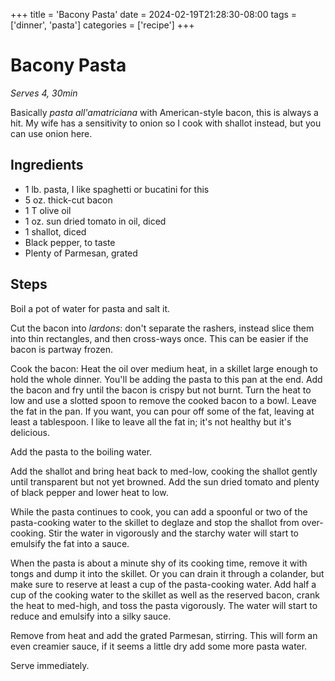 +++
title = 'Bacony Pasta'
date = 2024-02-19T21:28:30-08:00
tags = ['dinner', 'pasta']
categories = ['recipe']
+++

# Bacony Pasta

*Serves 4, 30min*

Basically *pasta all'amatriciana* with American-style bacon, this is always a hit. My wife has a sensitivity to onion
so I cook with shallot instead, but you can use onion here.

## Ingredients

* 1 lb. pasta, I like spaghetti or bucatini for this
* 5 oz. thick-cut bacon
* 1 T olive oil
* 1 oz. sun dried tomato in oil, diced
* 1 shallot, diced
* Black pepper, to taste
* Plenty of Parmesan, grated

## Steps

Boil a pot of water for pasta and salt it.

Cut the bacon into *lardons*: don't separate the rashers, instead slice them into thin rectangles, and then cross-ways
once.  This can be easier if the bacon is partway frozen.

Cook the bacon: Heat the oil over medium heat, in a skillet large enough to hold the whole dinner. You'll be adding the
pasta to this pan at the end.  Add the bacon and fry until the bacon is crispy but not burnt.  Turn the heat to low and
use a slotted spoon to remove the cooked bacon to a bowl.  Leave the fat in the pan.  If you want, you can pour off some
of the fat, leaving at least a tablespoon.  I like to leave all the fat in; it's not healthy but it's delicious.

Add the pasta to the boiling water.

Add the shallot and bring heat back to med-low, cooking the shallot gently until transparent but not yet browned.  Add
the sun dried tomato and plenty of black pepper and lower heat to low.

While the pasta continues to cook, you can add a spoonful or two of the pasta-cooking water to the skillet to deglaze
and stop the shallot from over-cooking.  Stir the water in vigorously and the starchy water will start to emulsify the
fat into a sauce.

When the pasta is about a minute shy of its cooking time, remove it with tongs and dump it into the skillet.  Or you can
drain it through a colander, but make sure to reserve at least a cup of the pasta-cooking water.  Add half a cup
of the cooking water to the skillet as well as the reserved bacon, crank the heat to med-high, and toss the pasta
vigorously.  The water will start to reduce and emulsify into a silky sauce.

Remove from heat and add the grated Parmesan, stirring.  This will form an even creamier sauce, if it seems a
little dry add some more pasta water.

Serve immediately.
